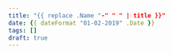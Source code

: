 ```yaml
---
title: "{{ replace .Name "-" " " | title }}"
date: {{ dateFormat "01-02-2019" .Date }}
tags: []
draft: true
---
```

